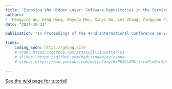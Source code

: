 ```yaml
---
title: "Exposing the Hidden Layer: Software Repositories in the Service of SEO Manipulation"
authors:
-  Mengying Wu, Geng Hong, Wuyuao Mai, Xinyi Wu, Lei Zhang, Yingyuan Pu, Huajun Chai, Lingyun Ying, Haixin Duan, and Min Yang
date: "2024-10-31"

publication: "In Proceedings of the 47nd International Conference on Software Engineering (ACM ICSE'25, CCF-A)"

links:
    coming_soon: https://ghong.site
    # code: https://github.com/zzzxxxlll/Invetter-os
    # slides: https://github.com/hadisinaee/avicenna
    # video: https://www.youtube.com/watch?v=y10xPHZGs3M&list=PLn0nrSd4xjjbyUeai0oevMrT8_IwnBo4R

---
```



[See the wiki page for tutorial!](https://github.com/hadisinaee/avicenna/wiki)

